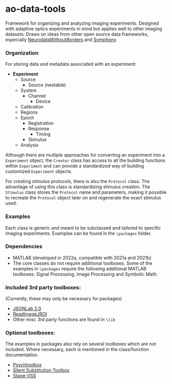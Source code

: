 # ao-data-tools

Framework for organizing and analyzing imaging experiments. Designed with adaptive optics experiments in mind but applies well to other imaging datasets. Draws on ideas from other open source data frameworks, especially [NeurodataWithoutBorders](https://github.com/NeurodataWithoutBorders) and [Symphony](https://github.com/Symphony-DAS/symphony-matlab). 

### Organization 

For storing data and metadata associated with an experiment:

- **Experiment**
  - Source
    - Source (nestable) 
  - System
    - Channel
      - Device
  - Calibration
  - Regions
  - Epoch
    - Registration
    - Response
      - Timing
    - Stimulus
   - Analysis

Although there are multiple approaches for converting an experiment into a `Experiment` object, the `Creator` class has access to all the building functions within `Experiment` and can provide a standardized way of building customized `Experiment` objects.

For creating stimulus protocols, there is also the `Protocol` class. The advantage of using this class is standardizing stimulus creation. The `Stimulus` class stores the `Protocol` name and parameters, making it possible to recreate the `Protocol` object later on and regenerate the exact stimulus used.

### Examples
Each class is generic and meant to be subclassed and tailored to specific imaging experiments. Examples can be found in the `\packages` folder.

### Dependencies
- MATLAB (developed in 2022a, compatible with 2021a and 2021b)
- The core classes do not require additional toolboxes. Some of the examples in `\packages` require the following additional MATLAB toolboxes: Signal Processing, Image Processing and Symbolic Math.

### Included 3rd party toolboxes:
(Currently, these may only be necessary for packages)
- [JSONLab 2.0](https://www.mathworks.com/matlabcentral/fileexchange/33381-jsonlab-a-toolbox-to-encode-decode-json-files?s_tid=ta_fx_results)
- [ReadImageJROI](https://github.com/DylanMuir/ReadImageJROI)
- Other misc 3rd party functions are found in `\lib`

### Optional toolboxes:
The examples in packages also rely on several toolboxes which are not included. Where necessary, each is mentioned in the class/function documentation.
- [Psychtoolbox](https://github.com/Psychtoolbox-3/Psychtoolbox-3)
- [Silent Substitution Toolbox](https://github.com/spitschan/SilentSubstitutionToolbox)
- [Stage-VSS](https://github.com/Stage-VSS/stage)